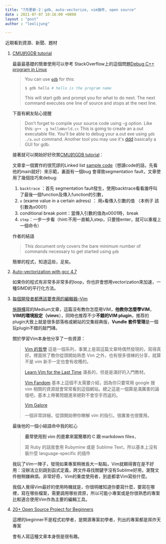 ```yaml
---
title: "7月更新-2：gdb, auto-vectorize, vim插件, open source"
date : 2021-07-07 10:16:00 +0800
layout : "post"
author : "leolijung"

---
```


近期看到資源、新聞、題材

1. [CMU的GDB tutorial](http://www.cs.cmu.edu/~gilpin/tutorial/)

   最最最基礎的簡單使用可以參考 StackOverflow上的這個問題[Debug C++ program in Linux](https://stackoverflow.com/questions/370622/debug-c-program-in-linux)

   > You can use [`gdb`](http://www.gnu.org/software/gdb/) for this:
   >
   > ```bash
   > $ gdb hello # hello is the program name
   > ```
   > This will start gdb and prompt you for what to do next. The next command executes one line of source and stops at the next line.
   
   下面有網友貼心提醒
   
   > Don't forget to compile your source code using -g option. Like this: `g++ -g helloWorld.cc` This is going to create an a.out executable file. You'll be able to debug your a.out exe using `gdb ./a.out` command. Another tool you may use it's [ddd](http://www.gnu.org/software/ddd/) basically a GUI for gdb.
   
   接著就可以開始好好欣賞[CMU的GDB tutorial](http://www.cs.cmu.edu/~gilpin/tutorial/)：
   
   文章拿一個實作的很荒謬的Linked list [sample code](http://www.cs.cmu.edu/~gilpin/tutorial/main.cc)（想讀code的話，先看他的main就好）來示範，裏面有一個bug 會導致segmentation fault，文章使用了幾個技巧來debug:
   
   1. `backtrace` ：首先 segmentation fault發生，使用backtrace看看誰呼叫了最後一個function及傳入function的引數，
   2. `x` (exame value in a certain adress) ： 用`x`看傳入引數的值 （本例子 該引數為x0001）
   3. conditional break point：當傳入引數的值為x0001時，break
   4. `step`：一步一步看（hint:不用一直輸入step，只要按enter，就可以重複上一個命令）
   
   作者的結語
   
   > This document only covers the bare minimum number of commands necessary to get started using `gdb`
   
   簡單的程式，知道這些，足矣。
   
2. [Auto-vectorization with gcc 4.7](http://locklessinc.com/articles/vectorize/)

   如果你的程式有非常多非常多的loop，你也許會想用vectorization來加速，一種SIMD的平行化方法。

3. [每個開發者都應該要會用的編輯器–Vim](https://medium.com/@jinghua.shih/%E6%AF%8F%E5%80%8B%E9%96%8B%E7%99%BC%E8%80%85%E9%83%BD%E6%87%89%E8%A9%B2%E8%A6%81%E6%9C%83%E7%94%A8%E7%9A%84%E7%B7%A8%E8%BC%AF%E5%99%A8-vim-5f83349973a3)

   [施靜樺](https://medium.com/@jinghua.shih)寫的Medium文章，這篇沒有教你怎麼用VIM，**他教你怎麼學VIM**，**VIM的環境設定（vimrc**），同時也推荐不少**不錯的VIM plugin**，推荐的plugin大致上就是很多部落格或網站的交集經典版，**Vundle 套件管理**是一個玩plugin不錯的敲門磚。

   關於學習Vim本身他分享了一些資源：

   >  [Vim 的哲學](https://segmentfault.com/a/1190000000445598)
   >  這是一個系列，事實上是寫這篇文章時偶然發現的，寫得真好。裡面除了教你從頭開始熟悉 Vim 之外，也有很多很棒的分享，就算不是 vim 新手一定也會有收穫的。
   >
   >  [Learn Vim for the Last Time](https://danielmiessler.com/study/vim/)
   >  滿長的，但是是滿好的入門教材。
   >
   >  [Vim Fandom](https://vim.fandom.com/)
   >  基本上這個不太需要介紹，因為你只要常用 google 搜 vim 相關的資源就會常常看到這個網站。總之這是一個算是滿厲害的論壇吧，基本上帶著問題進來絕對不會空手而返的。
   >
   >  [Vim Galore](https://github.com/mhinz/vim-galore)
   >
   >  一個非常詳細，從頭開始帶你暸解 vim 的指引。很厲害也很實用。

   最後他的一個小結語命中我的紅心

   > **最常使用到 vim 的是拿來寫簡單的 C 跟 markdown files**，
   >
   > 寫 Ruby 的話我會用 Rubymine 或是 Sublime Text，所以基本上沒有裝什麼 language-specific 的插件

   我玩了Vim一陣子，發現如果專案稍微長大一點點，Vim就顯得實在是不好用：沒辦法立刻跳到函式定義，跨文件尋找關鍵字沒有Sublime好用，瀏覽文件樹稍嫌麻煩。非常好奇，Vim的重度使用者，到底都拿Vim寫些什麼。

   我個人覺得Vim最好的使用時機就是，你很明確知道你要寫什麼，要寫在哪裡，寫在哪些檔案，需要調用哪些資原，所以可能小專案或是你很熟悉的專案比較適合使用Vim作為主要的編輯工具。

4. [20+ Open Source Project for Beginners](https://dev.to/surajondev/beginners-guide-to-starting-your-open-source-journey-1bgb)

   這裡的beginner不是程式初學者，是開源專案初學者，列出的專案都是屌炸天專案

   會有人寫這種文章本身倒是很有趣。